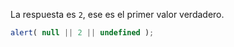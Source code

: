 La respuesta es `2`, ese es el primer valor verdadero.

```js run
alert( null || 2 || undefined );
```

